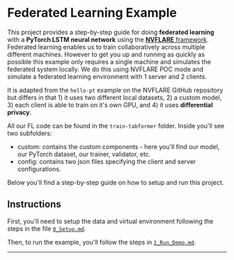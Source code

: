 # Federated Learning Example

This project provides a step-by-step guide for doing **federated learning** with a **PyTorch LSTM neural network** using the [**NVFLARE** framework](https://github.com/NVIDIA/NVFlare). Federated learning enables us to train collaboratively across multiple different machines. However to get you up and running as quickly as possible this example only requires a single machine and simulates the federated system locally. We do this using NVFLARE POC mode and simulate a federated learning environment with 1 server and 2 clients.

It is adapted from the `hello-pt` example on the NVFLARE GitHub repository but differs in that 1) it uses two different local datasets, 2) a custom model, 3) each client is able to train on it's own GPU, and 4) it uses **differential privacy**. 

All our FL code can be found in the `train-tabformer` folder. Inside you'll see two subfolders:
* custom: contains the custom components - here you'll find our model, our PyTorch dataset, our trainer, validator, etc.
* config: contains two json files specifying the client and server configurations.

Below you'll find a step-by-step guide on how to setup and run this project.

## Instructions

First, you'll need to setup the data and virtual environment following the steps in the file [`0_Setup.md`](/0_Setup.md).

Then, to run the example, you'll follow the steps in [`1_Run_Demo.md`](/1_Run_Demo.md).

-----




